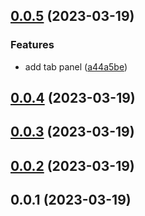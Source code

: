## [0.0.5](https://github.com/AkaraChen/react-components/compare/0.0.4...0.0.5) (2023-03-19)


### Features

* add tab panel ([a44a5be](https://github.com/AkaraChen/react-components/commit/a44a5bee974cee77c024a973cd5d26234df9267c))



## [0.0.4](https://github.com/AkaraChen/react-components/compare/0.0.3...0.0.4) (2023-03-19)

## [0.0.3](https://github.com/AkaraChen/react-components/compare/0.0.2...0.0.3) (2023-03-19)

## [0.0.2](https://github.com/AkaraChen/react-components/compare/0.0.1...0.0.2) (2023-03-19)

## 0.0.1 (2023-03-19)
